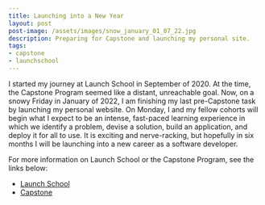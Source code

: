```yaml
---
title: Launching into a New Year
layout: post
post-image: /assets/images/snow_january_01_07_22.jpg
description: Preparing for Capstone and launching my personal site.
tags:
- capstone
- launchschool
---
```


I started my journey at Launch School in September of 2020. At the time, the Capstone Program seemed like a distant, unreachable goal. Now, on a snowy Friday in January of 2022, I am finishing my last pre-Capstone task by launching my personal website. On Monday, I and my fellow cohorts will begin what I expect to be an intense, fast-paced learning experience in which we identify a problem, devise a solution, build an application, and deploy it for all to use. It is exciting and nerve-racking, but hopefully in six months I will be launching into a new career as a software developer. 

For more information on Launch School or the Capstone Program, see the links below: 
* [Launch School](https://launchschool.com/)
* [Capstone](https://launchschool.com/capstone)
